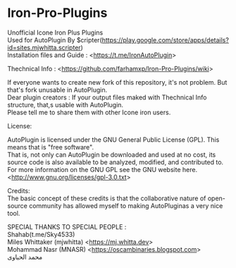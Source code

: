 # Iron-Pro-Plugins
Unofficial Icone Iron Plus Plugins  
Used for AutoPlugin By $cripter(https://play.google.com/store/apps/details?id=sites.mjwhitta.scripter)  
Installation files and Guide : &lt;<https://t.me/IronAutoPlugin>&gt;    
  
Thechnical Info : &lt;<https://github.com/farhamxp/Iron-Pro-Plugins/wiki>&gt;

If everyone wants to create new fork of this repository, it's not problem. But that's fork unusable in AutoPlugin.  
Dear plugin creators : If your output files maked with Thechnical Info structure, that,s usable with AutoPlugin.  
Please tell me to share them with other Icone iron users.  

License:   
  
AutoPlugin is licensed under the GNU General Public License (GPL).  This means that is "free software".  
That is, not only can AutoPlugin be downloaded and used at no cost, its source code is also available to be analyzed, modified, and contributed to.  
For more information on the GNU GPL see the GNU website here.&lt;<http://www.gnu.org/licenses/gpl-3.0.txt>&gt;  

Credits:  
The basic concept of these credits is that the collaborative nature of open-source community has allowed myself to making AutoPluginas a very nice tool.  
  
SPECIAL THANKS TO SPECIAL PEOPLE :  
Shahab(t.me/Sky4533)  
Miles Whittaker (mjwhitta) &lt;<https://mj.whitta.dev>&gt;  
Mohammad Nasr (MNASR) &lt;<https://oscambinaries.blogspot.com>&gt;  
محمد الحیاوی

